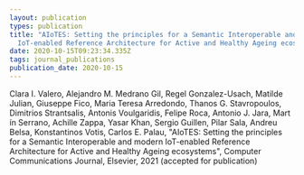 ```yaml
---
layout: publication
types: publication
title: "AIoTES: Setting the principles for a Semantic Interoperable and modern
  IoT-enabled Reference Architecture for Active and Healthy Ageing ecosystems"
date: 2020-10-15T09:23:34.335Z
tags: journal_publications
publication_date: 2020-10-15
---
```

Clara I. Valero, Alejandro M. Medrano Gil, Regel Gonzalez-Usach, Matilde Julian, Giuseppe Fico, Maria Teresa Arredondo, Thanos G. Stavropoulos,  Dimitrios Strantsalis, Antonis Voulgaridis, Felipe Roca, Antonio J. Jara, Mart ́ın Serrano, Achille Zappa, Yasar Khan, Sergio Guillen, Pilar Sala, Andreu Belsa, Konstantinos Votis, Carlos E. Palau, "AIoTES: Setting the principles for a Semantic Interoperable and modern IoT-enabled Reference Architecture for Active and Healthy Ageing ecosystems", Computer Communications Journal, Elsevier, 2021 (accepted for publication)